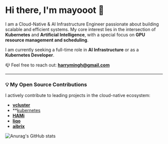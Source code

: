 # Hi there, I'm mayooot 👋

I am a Cloud-Native & AI Infrastructure Engineer passionate about building scalable and efficient systems. My core interest lies in the intersection of **Kubernetes** and **Artificial Intelligence**, with a special focus on **GPU resource management and scheduling**.

I am currently seeking a full-time role in **AI Infrastructure** or as a **Kubernetes Developer**. 

📪 Feel free to reach out: **harrymingh@gmail.com**

---

### 💡 My Open Source Contributions

I actively contribute to leading projects in the cloud-native ecosystem:

*   **[vcluster](https://github.com/loft-sh/vcluster/pulls?q=is%3Apr+author%3Amayooot+)**
*   **[kubernetes](https://github.com/kubernetes/kubernetes/pulls?q=is%3Apr+author%3Amayooot+)
*   **[HAMi](https://github.com/Project-HAMi/HAMi/pulls?q=is%3Apr+author%3Amayooot+)**
*   **[liqo](https://github.com/liqotech/liqo/pulls?q=is%3Apr+author%3Amayooot+)**
*   **[aibrix](https://github.com/vllm-project/aibrix/pulls?q=is%3Apr+author%3Amayooot+)**

<!-- 
    这是你的 GitHub 统计卡片，可以保留，它能直观展示你的活跃度 
-->
![Anurag's GitHub stats](https://github-readme-stats.vercel.app/api?username=mayooot&show_icons=true&theme=transparent)
